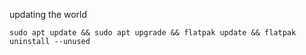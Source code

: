 updating the world    

    sudo apt update && sudo apt upgrade && flatpak update && flatpak uninstall --unused
